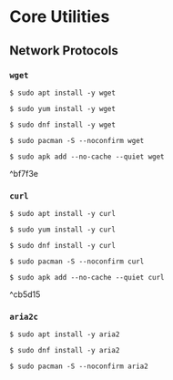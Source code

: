 # Core Utilities

## Network Protocols

### `wget`

```
$ sudo apt install -y wget

$ sudo yum install -y wget

$ sudo dnf install -y wget

$ sudo pacman -S --noconfirm wget

$ sudo apk add --no-cache --quiet wget
```

^bf7f3e

### `curl`

```
$ sudo apt install -y curl

$ sudo yum install -y curl

$ sudo dnf install -y curl

$ sudo pacman -S --noconfirm curl

$ sudo apk add --no-cache --quiet curl
```

^cb5d15

### `aria2c`

```
$ sudo apt install -y aria2

$ sudo dnf install -y aria2

$ sudo pacman -S --noconfirm aria2
```